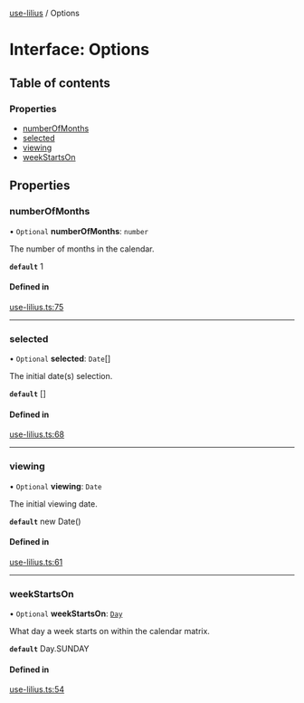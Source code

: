 [use-lilius](../README.md) / Options

# Interface: Options

## Table of contents

### Properties

- [numberOfMonths](Options.md#numberofmonths)
- [selected](Options.md#selected)
- [viewing](Options.md#viewing)
- [weekStartsOn](Options.md#weekstartson)

## Properties

### numberOfMonths

• `Optional` **numberOfMonths**: `number`

The number of months in the calendar.

**`default`** 1

#### Defined in

[use-lilius.ts:75](https://github.com/its-danny/use-lilius/blob/b9482cf/src/use-lilius.ts#L75)

___

### selected

• `Optional` **selected**: `Date`[]

The initial date(s) selection.

**`default`** []

#### Defined in

[use-lilius.ts:68](https://github.com/its-danny/use-lilius/blob/b9482cf/src/use-lilius.ts#L68)

___

### viewing

• `Optional` **viewing**: `Date`

The initial viewing date.

**`default`** new Date()

#### Defined in

[use-lilius.ts:61](https://github.com/its-danny/use-lilius/blob/b9482cf/src/use-lilius.ts#L61)

___

### weekStartsOn

• `Optional` **weekStartsOn**: [`Day`](../enums/Day.md)

What day a week starts on within the calendar matrix.

**`default`** Day.SUNDAY

#### Defined in

[use-lilius.ts:54](https://github.com/its-danny/use-lilius/blob/b9482cf/src/use-lilius.ts#L54)
